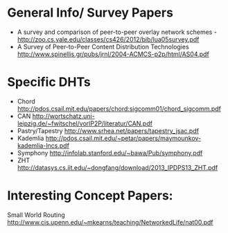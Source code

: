 


# General Info/ Survey Papers
* A survey and comparison of peer-to-peer overlay network schemes - http://zoo.cs.yale.edu/classes/cs426/2012/bib/lua05survey.pdf
* A Survey of Peer-to-Peer Content Distribution Technologies http://www.spinellis.gr/pubs/jrnl/2004-ACMCS-p2p/html/AS04.pdf

# Specific DHTs
* Chord http://pdos.csail.mit.edu/papers/chord:sigcomm01/chord_sigcomm.pdf
* CAN http://wortschatz.uni-leipzig.de/~fwitschel/vorlP2P/literatur/CAN.pdf
* Pastry/Tapestry http://www.srhea.net/papers/tapestry_jsac.pdf
* Kademlia  http://pdos.csail.mit.edu/~petar/papers/maymounkov-kademlia-lncs.pdf
* Symphony http://infolab.stanford.edu/~bawa/Pub/symphony.pdf
* ZHT http://datasys.cs.iit.edu/~dongfang/download/2013_IPDPS13_ZHT.pdf


# Interesting Concept Papers: 
Small World Routing http://www.cis.upenn.edu/~mkearns/teaching/NetworkedLife/nat00.pdf
